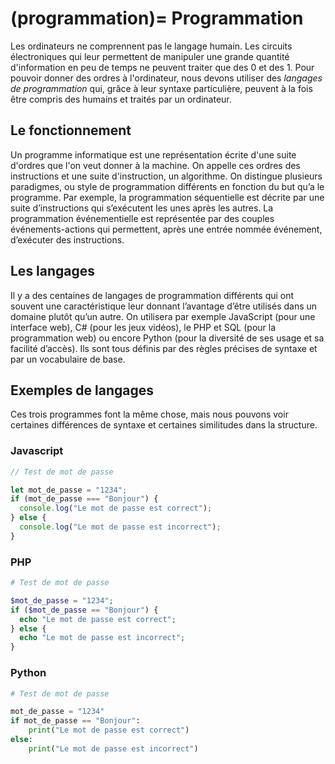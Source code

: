 (programmation)=
Programmation
========================

 
Les ordinateurs ne comprennent pas le langage humain. Les circuits électroniques qui leur permettent de manipuler une grande quantité d'information en peu de temps ne peuvent traiter que des 0 et des 1. Pour pouvoir donner des ordres à l'ordinateur, nous devons utiliser des _langages de programmation_ qui, grâce à leur syntaxe <span commented>particulière</span><!-- REVIEW/JPP: stricte et non ambiguë -->, peuvent à la fois être compris des humains et traités par un ordinateur.
 

## Le fonctionnement

Un programme informatique est une représentation écrite d'une suite d'ordres que l'on veut donner à la machine. On appelle ces ordres des instructions et une suite d'instruction, un algorithme. On distingue plusieurs paradigmes, ou style de programmation différents en fonction du but qu’a le programme. Par exemple, la programmation séquentielle est décrite par une suite d’instructions qui s’exécutent les unes après les autres. La programmation événementielle est représentée par des couples événements-actions qui permettent, après une entrée nommée événement, d’exécuter des instructions. 
 

## Les langages

Il y a des centaines de langages de programmation différents qui ont souvent une caractéristique leur donnant l’avantage d’être utilisés dans un domaine plutôt qu’un autre. On utilisera par exemple JavaScript (pour une interface web), C# (pour les jeux vidéos), le PHP et SQL (pour la programmation web) ou encore Python (pour la diversité de ses usage et sa facilité d’accès). Ils sont tous définis par des règles précises de syntaxe et par un vocabulaire de base.
 

## Exemples de langages

Ces trois programmes font la même chose, mais nous pouvons voir certaines différences de syntaxe et certaines similitudes dans la structure.

### Javascript

<!-- REVIEW/JPP: utilité var, === et console.log pour du JavaScript plus moderne -->
```javascript
// Test de mot de passe 

let mot_de_passe = "1234";
if (mot_de_passe === "Bonjour") {
  console.log("Le mot de passe est correct");
} else {
  console.log("Le mot de passe est incorrect");
}
```

### PHP

```php
# Test de mot de passe 

$mot_de_passe = "1234";
if ($mot_de_passe == "Bonjour") {
  echo "Le mot de passe est correct";
} else {
  echo "Le mot de passe est incorrect";
}
```

### Python

```python
# Test de mot de passe 

mot_de_passe = "1234"
if mot_de_passe == "Bonjour":
    print("Le mot de passe est correct")
else:
    print("Le mot de passe est incorrect")
```
